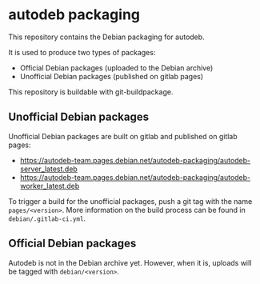 # autodeb packaging

This repository contains the Debian packaging for autodeb.

It is used to produce two types of packages:
 - Official Debian packages (uploaded to the Debian archive)
 - Unofficial Debian packages (published on gitlab pages)

This repository is buildable with git-buildpackage.

## Unofficial Debian packages

Unofficial Debian packages are built on gitlab and published on gitlab pages:
 - https://autodeb-team.pages.debian.net/autodeb-packaging/autodeb-server_latest.deb
 - https://autodeb-team.pages.debian.net/autodeb-packaging/autodeb-worker_latest.deb

To trigger a build for the unofficial packages, push a git tag with the name `pages/<version>`.
More information on the build process can be found in `debian/.gitlab-ci.yml`.

## Official Debian packages

Autodeb is not in the Debian archive yet. However, when it is, uploads will be tagged with `debian/<version>`.
